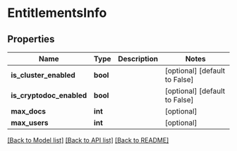 # EntitlementsInfo

## Properties
Name | Type | Description | Notes
------------ | ------------- | ------------- | -------------
**is_cluster_enabled** | **bool** |  | [optional] [default to False]
**is_cryptodoc_enabled** | **bool** |  | [optional] [default to False]
**max_docs** | **int** |  | [optional] 
**max_users** | **int** |  | [optional] 

[[Back to Model list]](../README.md#documentation-for-models) [[Back to API list]](../README.md#documentation-for-api-endpoints) [[Back to README]](../README.md)

